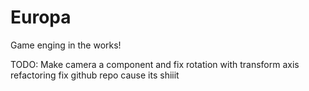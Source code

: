 # Europa
Game enging in the works!

TODO: 
Make camera a component and fix rotation with transform axis
refactoring
fix github repo cause its shiiit
